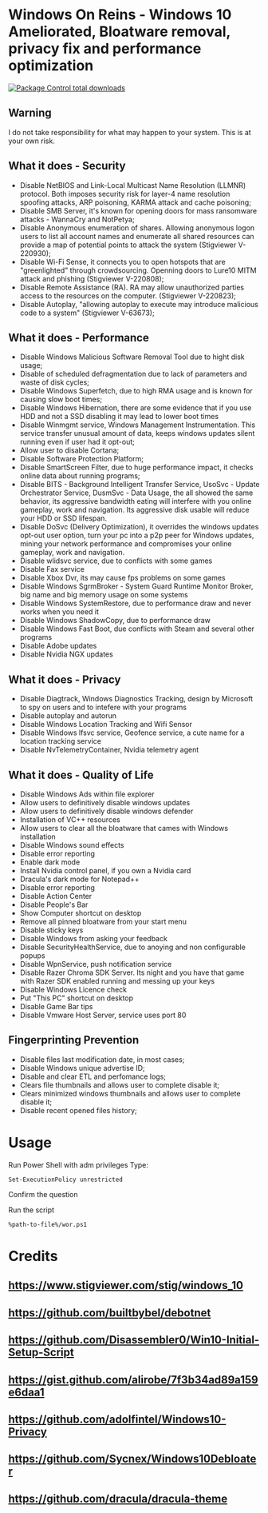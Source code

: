 # Windows On Reins - Windows 10 Ameliorated, Bloatware removal, privacy fix and performance optimization
[![Package Control total downloads](https://img.shields.io/packagecontrol/dt/SwitchDictionary.svg)](https://packagecontrol.io/packages/SwitchDictionary)

## Warning
I do not take responsibility for what may happen to your system. This is at your own risk.


## What it does - Security

- Disable NetBIOS and Link-Local Multicast Name Resolution (LLMNR) protocol. Both imposes security risk for layer-4 name resolution spoofing attacks, ARP poisoning, KARMA attack and cache poisoning;
- Disable SMB Server, it's known for opening doors for mass ransomware attacks - WannaCry and NotPetya;
- Disable Anonymous enumeration of shares. Allowing anonymous logon users to list all account names and enumerate all shared resources can provide a map of potential points to attack the system (Stigviewer V-220930);
- Disable Wi-Fi Sense, it connects you to open hotspots that are "greenlighted" through crowdsourcing. Openning doors to Lure10 MITM attack and phishing (Stigviewer V-220808);
- Disable Remote Assistance (RA). RA may allow unauthorized parties access to the resources on the computer. (Stigviewer V-220823);
- Disable Autoplay, "allowing autoplay to execute may introduce malicious code to a system" (Stigviewer V-63673);

## What it does - Performance

- Disable Windows Malicious Software Removal Tool due to hight disk usage;
- Disable of scheduled defragmentation due to lack of parameters and waste of disk cycles;
- Disable Windows Superfetch, due to high RMA usage and is known for causing slow boot times;
- Disable Windows Hibernation, there are some evidence that if you use HDD and not a SSD disabling it may lead to lower boot times
- Disable Winmgmt service, Windows Management Instrumentation. This service transfer unusual amount of data, keeps windows updates silent running even if user had it opt-out;
- Allow user to disable Cortana;
- Disable Software Protection Platform;
- Disable SmartScreen Filter, due to huge performance impact, it checks online data about running programs;
- Disable BITS - Background Intelligent Transfer Service, UsoSvc - Update Orchestrator Service, DusmSvc - Data Usage, the all showed the same behavior, its aggressive bandwidth eating will interfere with you online gameplay, work and navigation. Its aggressive disk usable will reduce your HDD or SSD lifespan.
- Disable DoSvc (Delivery Optimization), it overrides the windows updates opt-out user option, turn your pc into a p2p peer for Windows updates, mining your network performance and compromises your online gameplay, work and navigation.
- Disable wlidsvc service, due to conflicts with some games
- Disable Fax service
- Disable Xbox Dvr, its may cause fps problems on some games
- Disable Windows SgrmBroker - System Guard Runtime Monitor Broker, big name and big memory usage on some systems
- Disable Windows SystemRestore, due to performance draw and never works when you need it
- Disable Windows ShadowCopy, due to performance draw
- Disable Windows Fast Boot, due conflicts with Steam and several other programs
- Disable Adobe updates
- Disable Nvidia NGX updates

## What it does - Privacy

- Disable Diagtrack, Windows Diagnostics Tracking, design by Microsoft to spy on users and to intefere with your programs
- Disable autoplay and autorun
- Disable Windows Location Tracking and Wifi Sensor
- Disable Windows lfsvc service, Geofence service, a cute name for a location tracking service
- Disable NvTelemetryContainer, Nvidia telemetry agent 

## What it does - Quality of Life

- Disable Windows Ads within file explorer
- Allow users to definitively disable windows updates
- Allow users to definitively disable windows defender
- Installation of VC++ resources
- Allow users to clear all the bloatware that cames with Windows installation
- Disable Windows sound effects
- Disable error reporting
- Enable dark mode
- Install Nvidia control panel, if you own a Nvidia card
- Dracula's dark mode for Notepad++
- Disable error reporting
- Disable Action Center 
- Disable People's Bar
- Show Computer shortcut on desktop
- Remove all pinned bloatware from your start menu
- Disable sticky keys
- Disable Windows from asking your feedback
- Disable SecurityHealthService, due to anoying and non configurable popups
- Disable WpnService, push notification service
- Disable Razer Chroma SDK Server. Its night and you have that game with Razer SDK enabled running and messing up your keys
- Disable Windows Licence check
- Put "This PC" shortcut on desktop
- Disable Game Bar tips
- Disable Vmware Host Server, service uses port 80

## Fingerprinting Prevention

- Disable files last modification date, in most cases;
- Disable Windows unique advertise ID;
- Disable and clear ETL and perfomance logs;
- Clears file thumbnails and allows user to complete disable it;
- Clears minimized windows thumbnails and allows user to complete disable it;
- Disable recent opened files history;

Usage
============

Run Power Shell with adm privileges
Type:

    Set-ExecutionPolicy unrestricted


Confirm the question

Run the script 

    %path-to-file%/wor.ps1
    

Credits
============

## https://www.stigviewer.com/stig/windows_10
## https://github.com/builtbybel/debotnet
## https://github.com/Disassembler0/Win10-Initial-Setup-Script
## https://gist.github.com/alirobe/7f3b34ad89a159e6daa1
## https://github.com/adolfintel/Windows10-Privacy
## https://github.com/Sycnex/Windows10Debloater
## https://github.com/dracula/dracula-theme
